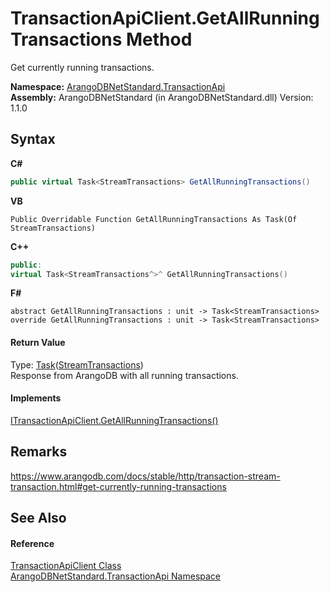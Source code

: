 # TransactionApiClient.GetAllRunningTransactions Method 
 

Get currently running transactions.

**Namespace:**&nbsp;<a href="10b4cda7-da42-de9a-2bf6-0d4cae3bd2e3">ArangoDBNetStandard.TransactionApi</a><br />**Assembly:**&nbsp;ArangoDBNetStandard (in ArangoDBNetStandard.dll) Version: 1.1.0

## Syntax

**C#**<br />
``` C#
public virtual Task<StreamTransactions> GetAllRunningTransactions()
```

**VB**<br />
``` VB
Public Overridable Function GetAllRunningTransactions As Task(Of StreamTransactions)
```

**C++**<br />
``` C++
public:
virtual Task<StreamTransactions^>^ GetAllRunningTransactions()
```

**F#**<br />
``` F#
abstract GetAllRunningTransactions : unit -> Task<StreamTransactions> 
override GetAllRunningTransactions : unit -> Task<StreamTransactions> 
```


#### Return Value
Type: <a href="https://docs.microsoft.com/dotnet/api/system.threading.tasks.task-1" target="_blank" rel="noopener noreferrer">Task</a>(<a href="3b16bebb-617b-947a-395e-e8ddd42423db">StreamTransactions</a>)<br />Response from ArangoDB with all running transactions.

#### Implements
<a href="f1c52c80-9838-113c-7783-32493a5abc29">ITransactionApiClient.GetAllRunningTransactions()</a><br />

## Remarks
https://www.arangodb.com/docs/stable/http/transaction-stream-transaction.html#get-currently-running-transactions

## See Also


#### Reference
<a href="08a22b87-019c-01ce-151e-a7cb24a5ecfc">TransactionApiClient Class</a><br /><a href="10b4cda7-da42-de9a-2bf6-0d4cae3bd2e3">ArangoDBNetStandard.TransactionApi Namespace</a><br />